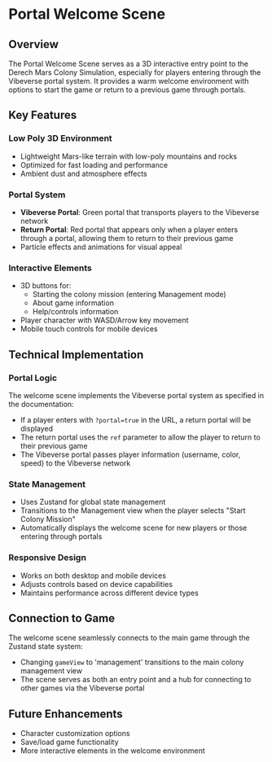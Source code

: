 # Portal Welcome Scene

## Overview
The Portal Welcome Scene serves as a 3D interactive entry point to the Derech Mars Colony Simulation, especially for players entering through the Vibeverse portal system. It provides a warm welcome environment with options to start the game or return to a previous game through portals.

## Key Features

### Low Poly 3D Environment
- Lightweight Mars-like terrain with low-poly mountains and rocks
- Optimized for fast loading and performance
- Ambient dust and atmosphere effects

### Portal System
- **Vibeverse Portal**: Green portal that transports players to the Vibeverse network
- **Return Portal**: Red portal that appears only when a player enters through a portal, allowing them to return to their previous game
- Particle effects and animations for visual appeal

### Interactive Elements
- 3D buttons for:
  - Starting the colony mission (entering Management mode)
  - About game information
  - Help/controls information
- Player character with WASD/Arrow key movement
- Mobile touch controls for mobile devices

## Technical Implementation

### Portal Logic
The welcome scene implements the Vibeverse portal system as specified in the documentation:
- If a player enters with `?portal=true` in the URL, a return portal will be displayed
- The return portal uses the `ref` parameter to allow the player to return to their previous game
- The Vibeverse portal passes player information (username, color, speed) to the Vibeverse network

### State Management
- Uses Zustand for global state management
- Transitions to the Management view when the player selects "Start Colony Mission"
- Automatically displays the welcome scene for new players or those entering through portals

### Responsive Design
- Works on both desktop and mobile devices
- Adjusts controls based on device capabilities
- Maintains performance across different device types

## Connection to Game
The welcome scene seamlessly connects to the main game through the Zustand state system:
- Changing `gameView` to 'management' transitions to the main colony management view
- The scene serves as both an entry point and a hub for connecting to other games via the Vibeverse portal

## Future Enhancements
- Character customization options
- Save/load game functionality
- More interactive elements in the welcome environment 